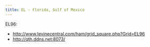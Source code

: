 ```yaml
---
title: EL - Florida, Gulf of Mexico
---
```


EL96:

* http://www.levinecentral.com/ham/grid_square.php?Grid=EL96
* http://qth.ddns.net:8073/
